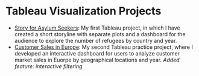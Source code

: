 # Tableau Visualization Projects

- [Story for Asylum Seekers](https://public.tableau.com/profile/yizhe.qu#!/vizhome/MyFirstTableauStory_16/StoryforAsylumSeekers): My first Tableau project, in which I have created a short storyline with separate plots and a dashboard for the audience to explore the number of refugees by country and year.
- [Customer Sales in Europe](https://public.tableau.com/profile/yizhe.qu#!/vizhome/CustomerSalesinEurope_0/Dashboard): My second Tableau practice project, where I developed an interactive dashboard for users to analyze customer market sales in Euorpe by geographical locations and year. *Added feature: interactive filtering*
